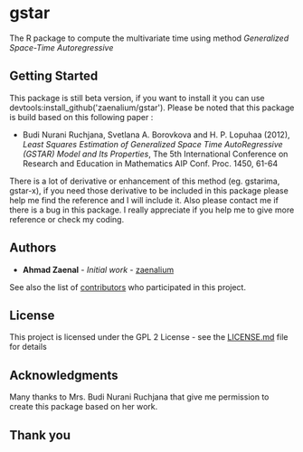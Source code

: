 # gstar

The R package to compute the multivariate time using method *Generalized Space-Time Autoregressive*

## Getting Started
This package is still beta version, if you want to install it you can use devtools:install_github('zaenalium/gstar').
Please be noted that this package is build based on this following paper :

* Budi Nurani Ruchjana, Svetlana A. Borovkova and H. P. Lopuhaa (2012), *Least Squares Estimation of Generalized Space Time AutoRegressive (GSTAR) Model and Its Properties*, The 5th International Conference on Research and Education in Mathematics AIP Conf. Proc. 1450, 61-64

There is a lot of derivative or enhancement of this method (eg. gstarima, gstar-x), if you need those derivative to be included in this package please help me find the reference and I will include it.
Also please contact me if there is a bug in this package. I really appreciate if you help me to give more reference or check my coding. 


## Authors

* **Ahmad Zaenal** - *Initial work* - [zaenalium](https://github.com/zaenal)

See also the list of [contributors](https://github.com/your/project/contributors) who participated in this project.

## License

This project is licensed under the GPL 2 License - see the [LICENSE.md](LICENSE.md) file for details

## Acknowledgments

Many thanks to Mrs. Budi Nurani Ruchjana that give me permission to create this package based on her work.

## Thank you

